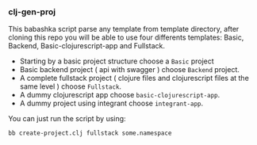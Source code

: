 ### clj-gen-proj

This babashka script parse any template from template directory, after cloning this repo you will be able to use four differents templates: Basic, Backend, Basic-clojurescript-app and Fullstack.

- Starting by a basic project structure choose a `Basic` project
- Basic backend project ( api with swagger ) choose `Backend` project.
- A complete fullstack project ( clojure files and clojurescript files at the same level ) choose `Fullstack`.
- A dummy clojurescript app choose `basic-clojurescript-app`.
- A dummy project using integrant choose `integrant-app`.

You can just run the script by using:

    bb create-project.clj fullstack some.namespace
